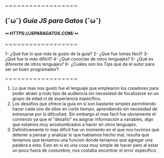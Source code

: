 =·=·=·=·=·=·=·=·=·=·=·=·=·=·=·=·=·=·

## **(ˇωˇ) _Guía JS para Gatos_ (ˇωˇ)** 
#### ↣ _HTTPS://JSPARAGATOS.COM/_ ↢

=·=·=·=·=·=·=·=·=·=·=·=·=·=·=·=·=·=·

1-	¿Qué fue lo que más te gusto de la guía?
2-	¿Que fue lomas fácil?
3-	¿Qué fue lo más difícil?
4-	¿Qué conocías de otros lenguajes?
5-	¿Qué es diferente de otros lenguajes?
6-	¿Cuáles son los Tips que da el autor para ser un buen programador?

=·=·=·=·=·=·=·=·=·=·=·=·=·=·=·=·=·=·

1) Lo que mas nos gustó fue el lenguaje que emplearon los creadores para poder atraer a todo tipo de audiencia sin necesidad de focalizarse en un grupo de edad ni de experiencia especifico.
2) Los desafíos que ofrece la guía en sí son bastante simples permitiendo hacer cada uno de ellos en corto tiempo, aprendiendo sin necesidad de estresarse por la dificultad.  Sin embargo el mas facil fue obviamente el comienzo ya que el "desafío" es asignar información a variables, algo que estamos muy acostumbrados a hacer en otros lenguajes.
3) Definitivamente lo mas dificil fue un momento en el que nos tuvimos que detener a pensar y analizar lo que habíamos hecho mal, resulta que teníamos que teníamos una funcion donde teniamos que agregar una palabra a esta. Esto en si es una cosa muy simple de hacer pero al estar un poco fuera de costumbre, nos costaba encontrar el error especifico.

